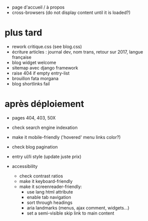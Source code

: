 * page d'accueil / à propos
* cross-browsers (do not display content until it is loaded?)

# plus tard
* rework critique.css (see blog.css)
* écriture articles : journal dev, nom trans, retour sur 2017, langue française
* blog widget welcome
* sitemap avec django framework
* raise 404 if empty entry-list
* brouillon fata morgana
* blog shortlinks fail

# après déploiement
* pages 404, 403, 50X
* check search engine indexation
* make it mobile-friendly ('hovered' menu links color?)
* check blog pagination
* entry ul/li style (update juste prix)

* accessibility
  * check contrast ratios
  * make it keyboard-friendly
  * make it screenreader-friendly:
    * use lang html attribute
    * enable tab navigation
    * sort through headings
    * aria landmarks (menus, ajax comment, widgets...)
    * set a semi-visible skip link to main content
